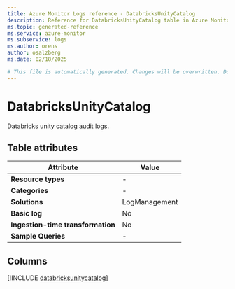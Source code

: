 ```yaml
---
title: Azure Monitor Logs reference - DatabricksUnityCatalog
description: Reference for DatabricksUnityCatalog table in Azure Monitor Logs.
ms.topic: generated-reference
ms.service: azure-monitor
ms.subservice: logs
ms.author: orens
author: osalzberg
ms.date: 02/18/2025

# This file is automatically generated. Changes will be overwritten. Do not change this file directly.
---
```


# DatabricksUnityCatalog

Databricks unity catalog audit logs.


## Table attributes

|Attribute|Value|
|---|---|
|**Resource types**|-|
|**Categories**|-|
|**Solutions**| LogManagement|
|**Basic log**|No|
|**Ingestion-time transformation**|No|
|**Sample Queries**|-|



## Columns
  
[!INCLUDE [databricksunitycatalog](~/reusable-content/ce-skilling/azure/includes/azure-monitor/reference/tables/databricksunitycatalog-include.md)]
